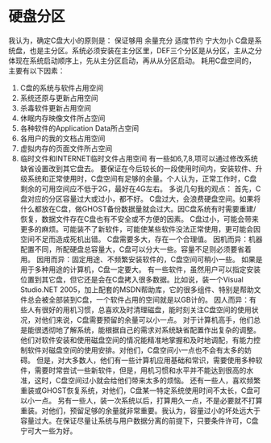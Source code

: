 # 硬盘分区

我认为，确定C盘大小的原则是：
保证够用 余量充分 适度节约 宁大勿小
C盘是系统盘，也是主分区。系统必须安装在主分区里，DEF三个分区是从分区，主从之分体现在系统启动顺序上，先从主分区启动，再从从分区启动。
耗用C盘空间的，主要有以下因素：
1. C盘的系统与软件占用空间
1. 系统还原与更新占用空间
1. 杀毒软件更新占用空间
1. 休眠内存映像文件所占空间
1. 各种软件的Application Data所占空间
1. 各用户的我的文档占用空间
1. 虚拟内存的页面文件所占空间
1. 临时文件和INTERNET临时文件占用空间
有一些如6,7,8,项可以通过修改系统缺省设置改到其它盘去。
要保证在今后较长的一段使用时间内，安装软件、升级系统和正常使用时，C盘空间有足够的余量。个人认为，正常工作时，C盘剩余的可用空间应不低于2G，最好在4G左右。
多说几句我的观点：
首先，C盘对应的分区容量过大或过小，都不好。
C盘过大，会浪费硬盘空间。如果将什么都放在C盘，做GHOST备份数据量就会过大。因C盘系统有时需要重建/恢复，数据文件存在C盘也有不安全或不方便的因素。
C盘过小，可能会带来更多的麻烦。可能装不了新软件，可能使某些软件没法正常使用，更可能会因空间不足而造成死机出错。
C盘需要多大，存在一个合理值。
因机而异：机器配置不同，所配硬盘总容量大，C盘可以分大一些。容量不足则必须要省着用。
因用而异：固定用途、不频繁安装软件的，C盘空间可稍小一些。
如果是用于多种用途的计算机，C盘一定要大。
有一些软件，虽然用户可以指定安装位置到其它盘，但它还是会在C盘拷入很多数据。比如说，装一个Visual Studio.NET 2005，加上配套的MSDN帮助库，它的很多组件、特别是帮助文件总会被全部装到C盘，一个软件占用的空间就是以GB计的。
因人而异：有些人有很好的用机习惯，总喜欢及时清理磁盘，能时刻关注C盘空间的使用状况，对他们来说，C盘需要预留的余量可以小一点。
对于计算机高手，他们总是能很透彻地了解系统，能根据自己的需求对系统缺省配置作出复杂的调整。他们对软件安装和使用磁盘空间的情况能精准地掌握和及时地调配，有能力控制软件对磁盘空间的使用安排。对他们，C盘空间小一点也不会有太多的妨碍。
但是，对大多数人，他们有一些计算机应用基础和常识，需要使用多种软件，需要时常尝试一些新软件，但是，用机习惯和水平并不能达到很高的水准，这时，C盘空间过小就会给他们带来太多的烦恼。
还有一些人，喜欢频繁重装或GHOST恢复系统，对他们，C盘某一特定系统使用时间不太长，C盘可以小一点。
另有一些人，装一次系统以后，打算用久一点，不是必要就不打算重装。对他们，预留足够的余量就非常重要。我认为，容量过小的坏处远大于容量过大。在保证尽量让系统与用户数据分离的前提下，只要条件许可，C盘宁可大一些为好。

